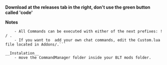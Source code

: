 __Download at the releases tab in the right, don't use the green button called 'code'__

__Notes__
```	- Requires SuperBLT to work.
	- All Commands can be executed with either of the next prefixes: ! / .
	- If you want to  add your own chat commands, edit the Custom.lua file located in Addons/.```

__Instalation__
	- move the CommandManager folder inside your BLT mods folder.
